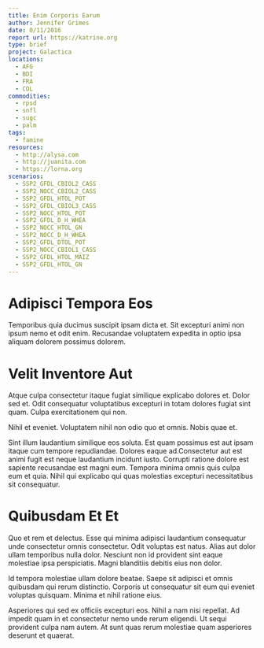 ```yaml
---
title: Enim Corporis Earum
author: Jennifer Grimes
date: 0/11/2016
report url: https://katrine.org
type: brief
project: Galactica
locations:
  - AFG
  - BDI
  - FRA
  - COL
commodities:
  - rpsd
  - snfl
  - sugc
  - palm
tags:
  - famine
resources:
  - http://alysa.com
  - http://juanita.com
  - https://lorna.org
scenarios:
  - SSP2_GFDL_CBIOL2_CASS
  - SSP2_NOCC_CBIOL2_CASS
  - SSP2_GFDL_HTOL_POT
  - SSP2_GFDL_CBIOL3_CASS
  - SSP2_NOCC_HTOL_POT
  - SSP2_GFDL_D_H_WHEA
  - SSP2_NOCC_HTOL_GN
  - SSP2_NOCC_D_H_WHEA
  - SSP2_GFDL_DTOL_POT
  - SSP2_NOCC_CBIOL1_CASS
  - SSP2_GFDL_HTOL_MAIZ
  - SSP2_GFDL_HTOL_GN
---
```

# Adipisci Tempora Eos
Temporibus quia ducimus suscipit ipsam dicta et. Sit excepturi animi non ipsum nemo et odit enim. Recusandae voluptatem expedita in optio ipsa aliquam dolorem possimus dolorem.

# Velit Inventore Aut
Atque culpa consectetur itaque fugiat similique explicabo dolores et. Dolor sed et. Odit consequatur voluptatibus excepturi in totam dolores fugiat sint quam. Culpa exercitationem qui non.
 Nihil et eveniet. Voluptatem nihil non odio quo et omnis. Nobis quae et.
 Sint illum laudantium similique eos soluta. Est quam possimus est aut ipsam itaque cum tempore repudiandae. Dolores eaque ad.Consectetur aut est animi fugit est neque laudantium incidunt iusto. Corrupti ratione dolore est sapiente recusandae est magni eum. Tempora minima omnis quis culpa eum et quia. Nihil qui explicabo qui quas molestias excepturi necessitatibus sit consequatur.

# Quibusdam Et Et
Quo et rem et delectus. Esse qui minima adipisci laudantium consequatur unde consectetur omnis consectetur. Odit voluptas est natus. Alias aut dolor ullam temporibus nulla dolor. Nesciunt non id provident sint eaque molestiae ipsa perspiciatis. Magni blanditiis debitis eius non dolor.
 Id tempora molestiae ullam dolore beatae. Saepe sit adipisci et omnis quibusdam qui rerum distinctio. Corporis ut consequatur sit eum qui eveniet voluptas quisquam. Minima et nihil ratione eius.
 Asperiores qui sed ex officiis excepturi eos. Nihil a nam nisi repellat. Ad impedit quam in et consectetur nemo unde rerum eligendi. Ut sequi provident culpa nam autem. At sunt quas rerum molestiae quam asperiores deserunt et quaerat.

